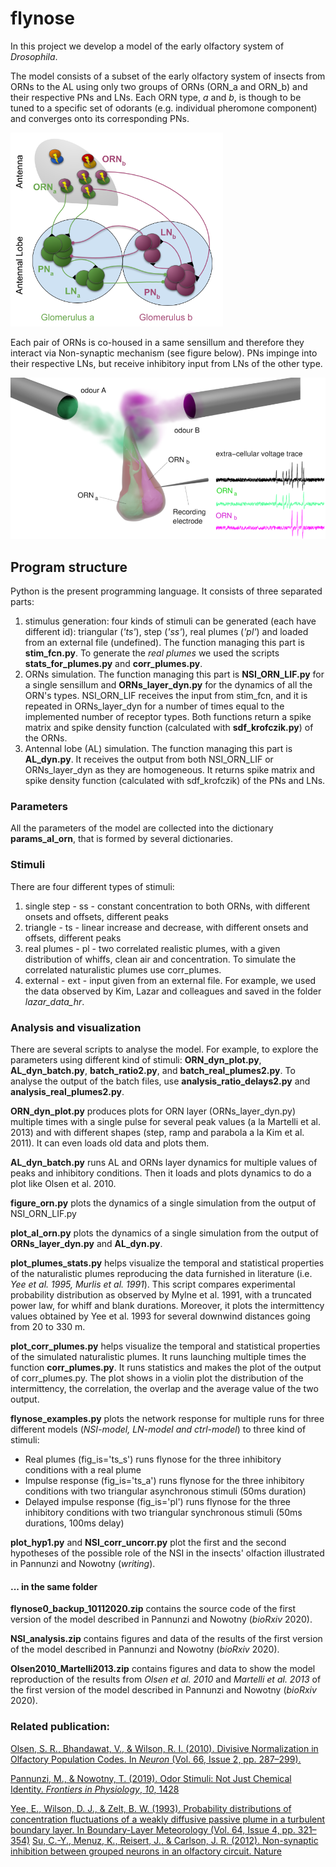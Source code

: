# flynose

In this project we develop a model of the early olfactory system of *Drosophila*. 

The model consists of a subset of the early olfactory system of insects from ORNs to the AL using only two groups of ORNs (ORN_a and ORN_b) and their respective PNs and LNs. Each ORN type, *a* and *b*, is though to be tuned to a specific set of odorants (e.g. individual pheromone component) and converges onto its corresponding PNs. 

<img src="images/Topology_NSI.png" title="Model topology of the early olfactory areas of a *Drosophila*" style="zoom:60%;" />  

Each pair of ORNs is co-housed in a same sensillum and therefore they interact via Non-synaptic mechanism (see figure below). PNs impinge into their respective LNs, but receive inhibitory input from LNs of the other type.

<img src="images/NSI_figure.png" title="Model of the Non-synaptic interaction between ORNs" style="zoom:60%;" />





## Program structure

Python is the present programming language. It consists of three separated parts:

1. stimulus generation: four kinds of stimuli can be generated (each have different id): triangular (*'ts'*), step (*'ss'*), real plumes (*'pl'*) and loaded from an external file (undefined). The function managing this part is **stim_fcn.py**. To generate the *real plumes* we used the scripts **stats_for_plumes.py** and **corr_plumes.py**.
2. ORNs simulation. The function managing this part is **NSI_ORN_LIF.py** for a single sensillum and **ORNs_layer_dyn.py** for the dynamics of all the ORN's types. NSI_ORN_LIF receives the input from stim_fcn, and it is repeated in ORNs_layer_dyn for a number of times equal to the implemented number of receptor types. Both functions return a spike matrix and spike density function (calculated with **sdf_krofczik.py**) of the ORNs.
3. Antennal lobe (AL) simulation. The function managing this part is **AL_dyn.py**. It receives the output from both NSI_ORN_LIF or ORNs_layer_dyn as they are homogeneous.  It returns spike matrix and spike density function (calculated with sdf_krofczik) of the PNs and LNs.



### Parameters

All the parameters of the model are collected into the dictionary **params_al_orn**, that is formed by several dictionaries.



### Stimuli

There are four different  types of stimuli: 

1. single step - ss - constant concentration to both ORNs, with different onsets and offsets, different peaks
2. triangle - ts - linear increase and decrease, with different onsets and offsets, different peaks
3. real plumes - pl - two correlated realistic plumes, with a given distribution of whiffs, clean air and concentration. To simulate the correlated naturalistic plumes use corr_plumes.
4. external - ext - input given from an external file. For example, we used the data observed by Kim, Lazar and colleagues and saved in the folder *lazar_data_hr*.



### Analysis and visualization

There are several scripts to analyse the model. For example, to explore the parameters using different kind of stimuli: **ORN_dyn_plot.py**, **AL_dyn_batch.py**, **batch_ratio2.py**, and **batch_real_plumes2.py**. To analyse the output of the batch files, use **analysis_ratio_delays2.py** and **analysis_real_plumes2.py**.



**ORN_dyn_plot.py** produces plots for ORN layer (ORNs_layer_dyn.py) multiple times with a single pulse for several peak values (a la Martelli et al. 2013) and with different shapes (step, ramp and parabola a la Kim et al. 2011). It can even loads old data and plots them.

**AL_dyn_batch.py** runs AL and ORNs layer dynamics for multiple values of peaks and inhibitory conditions. Then it loads and plots dynamics to do a plot like Olsen et al. 2010.

**figure_orn.py** plots the dynamics of a single simulation from the output of NSI_ORN_LIF.py  

**plot_al_orn.py** plots the dynamics of a single simulation from the output of **ORNs_layer_dyn.py** and **AL_dyn.py**.

**plot_plumes_stats.py** helps visualize the temporal and statistical properties of the naturalistic plumes reproducing the data furnished in literature (i.e. *Yee et al. 1995, Murlis et al. 1991*). This script compares experimental probability distribution as observed by Mylne et al. 1991, with a truncated power law, for whiff and blank durations. Moreover, it plots the intermittency values obtained by Yee et al. 1993 for several downwind distances going from 20 to 330 m.

**plot_corr_plumes.py** helps visualize the temporal and statistical properties of the simulated naturalistic plumes. It runs launching multiple times the function **corr_plumes.py**. It runs statistics and makes the plot of the output of corr_plumes.py. The plot shows in a violin plot the distribution of the intermittency, the correlation, the overlap and the average value of the two output.

**flynose_examples.py** plots the network response  for multiple runs for three different models (*NSI-model, LN-model and ctrl-model*) to three kind of stimuli:

* Real plumes (fig_is='ts_s') runs flynose for the three inhibitory conditions with a real plume 
* Impulse response (fig_is='ts_a') runs flynose for the three inhibitory conditions with two triangular asynchronous stimuli (50ms duration)
* Delayed impulse response (fig_is='pl') runs flynose for the three inhibitory conditions with two triangular synchronous stimuli (50ms durations, 100ms delay)

**plot_hyp1.py**  and **NSI_corr_uncorr.py**  plot the first and the second hypotheses of the possible role of the NSI in the insects' olfaction illustrated in Pannunzi and Nowotny (*writing*).



#### ... in the same folder

**flynose0_backup_10112020.zip** contains the source code of the first version of the model described in Pannunzi and Nowotny (*bioRxiv* 2020).

**NSI_analysis.zip** contains figures and data of the results of the first version of the model described in Pannunzi and Nowotny (*bioRxiv* 2020).

**Olsen2010_Martelli2013.zip** contains figures and data to show the model reproduction of the results from *Olsen et al. 2010* and *Martelli et al. 2013* of the first version of the model described in Pannunzi and Nowotny (*bioRxiv* 2020).



### Related publication: 

[Olsen, S. R., Bhandawat, V., & Wilson, R. I. (2010). Divisive Normalization in Olfactory Population Codes. In *Neuron* (Vol. 66, Issue 2, pp. 287–299).](http://dx.doi.org/10.1016/j.neuron.2010.04.009)

[Pannunzi, M., & Nowotny, T. (2019). Odor Stimuli: Not Just Chemical Identity. *Frontiers in Physiology*, *10*, 1428](https://www.frontiersin.org/articles/10.3389/fphys.2019.01428/full)

[Yee, E., Wilson, D. J., & Zelt, B. W. (1993). Probability distributions of concentration fluctuations of a weakly diffusive passive plume in a turbulent boundary layer. In Boundary-Layer Meteorology (Vol. 64, Issue 4, pp. 321–354)](https://link.springer.com/article/10.1007/BF00708930)
[Su, C.-Y., Menuz, K., Reisert, J., & Carlson, J. R. (2012). Non-synaptic inhibition between grouped neurons in an olfactory circuit. Nature](https://pubmed.ncbi.nlm.nih.gov/23172146/)